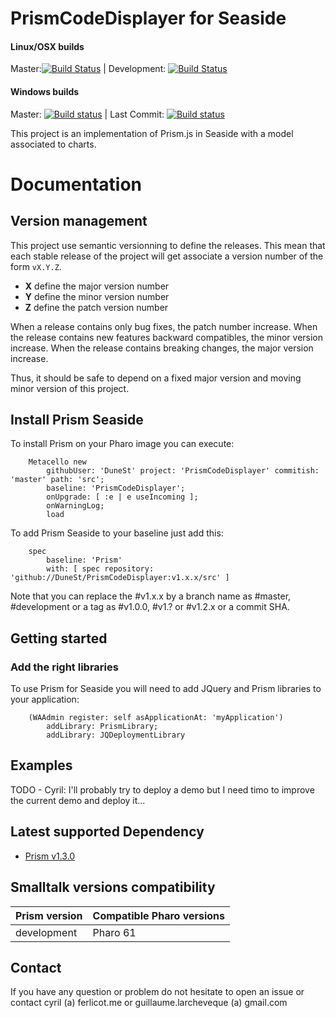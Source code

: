 # PrismCodeDisplayer for Seaside

#### Linux/OSX builds

Master:[![Build Status](https://travis-ci.org/DuneSt/PrismCodeDisplayer.svg?branch=master)](https://travis-ci.org/DuneSt/PrismCodeDisplayer) | Development: [![Build Status](https://travis-ci.org/DuneSt/PrismCodeDisplayer.svg?branch=development)](https://travis-ci.org/DuneSt/PrismCodeDisplayer)

#### Windows builds

Master: [![Build status](https://ci.appveyor.com/api/projects/status/hobn9e8elv13g0if/branch/master?svg=true)](https://ci.appveyor.com/project/jecisc/prismcodedisplayer/branch/master) | Last Commit: [![Build status](https://ci.appveyor.com/api/projects/status/hobn9e8elv13g0if?svg=true)](https://ci.appveyor.com/project/jecisc/prismcodedisplayer)

This project is an implementation of Prism.js in Seaside with a model associated to charts.

# Documentation

## Version management 

This project use semantic versionning to define the releases. This mean that each stable release of the project will get associate a version number of the form `vX.Y.Z`. 

- **X** define the major version number
- **Y** define the minor version number 
- **Z** define the patch version number

When a release contains only bug fixes, the patch number increase. When the release contains new features backward compatibles, the minor version increase. When the release contains breaking changes, the major version increase. 

Thus, it should be safe to depend on a fixed major version and moving minor version of this project.

## Install Prism Seaside

To install Prism on your Pharo image you can execute:

```Smalltalk
    Metacello new
        githubUser: 'DuneSt' project: 'PrismCodeDisplayer' commitish: 'master' path: 'src';
        baseline: 'PrismCodeDisplayer';
        onUpgrade: [ :e | e useIncoming ];
        onWarningLog;
        load
```

To add Prism Seaside to your baseline just add this:

```Smalltalk
    spec
        baseline: 'Prism'
        with: [ spec repository: 'github://DuneSt/PrismCodeDisplayer:v1.x.x/src' ]
```

Note that you can replace the #v1.x.x by a branch name as #master, #development or a tag as #v1.0.0, #v1.? or #v1.2.x or a commit SHA.

## Getting started

### Add the right libraries

To use Prism for Seaside you will need to add JQuery and Prism libraries to your application:

```Smalltalk
	(WAAdmin register: self asApplicationAt: 'myApplication')
		addLibrary: PrismLibrary;
		addLibrary: JQDeploymentLibrary
```

## Examples

TODO - Cyril: I'll probably try to deploy a demo but I need timo to improve the current demo and deploy it...

## Latest supported Dependency

- [Prism v1.3.0](https://github.com/PrismJS/prism/releases/tag/v1.3.0)

## Smalltalk versions compatibility

| Prism version 	| Compatible Pharo versions 	|
|---------------	|---------------------------	|
| development      	| Pharo 61                  	|

## Contact

If you have any question or problem do not hesitate to open an issue or contact cyril (a) ferlicot.me or guillaume.larcheveque (a) gmail.com
